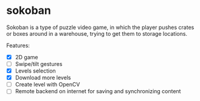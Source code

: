 # sokoban

Sokoban is a type of puzzle video game, in which the player pushes crates or boxes around in a warehouse, trying to get them to storage locations.

Features:

- [x] 2D game
- [ ] Swipe/tilt gestures
- [x] Levels selection
- [x] Download more levels
- [ ] Create level with OpenCV
- [ ] Remote backend on internet for saving and synchronizing content
